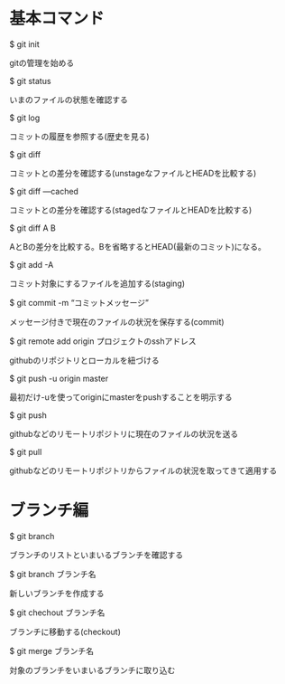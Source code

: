 # 基本コマンド

$ git init

gitの管理を始める


$ git status

いまのファイルの状態を確認する


$ git log

コミットの履歴を参照する(歴史を見る)


$ git diff

コミットとの差分を確認する(unstageなファイルとHEADを比較する)


$ git diff —cached

コミットとの差分を確認する(stagedなファイルとHEADを比較する)


$ git diff A B

AとBの差分を比較する。Bを省略するとHEAD(最新のコミット)になる。


$ git add -A

コミット対象にするファイルを追加する(staging)


$ git commit -m “コミットメッセージ”

メッセージ付きで現在のファイルの状況を保存する(commit)


$ git remote add origin プロジェクトのsshアドレス

githubのリポジトリとローカルを紐づける


$ git push -u origin master

最初だけ-uを使ってoriginにmasterをpushすることを明示する


$ git push

githubなどのリモートリポジトリに現在のファイルの状況を送る


$ git pull

githubなどのリモートリポジトリからファイルの状況を取ってきて適用する


# ブランチ編

$ git branch

ブランチのリストといまいるブランチを確認する


$ git branch ブランチ名

新しいブランチを作成する


$ git chechout ブランチ名

ブランチに移動する(checkout)


$ git merge ブランチ名

対象のブランチをいまいるブランチに取り込む
